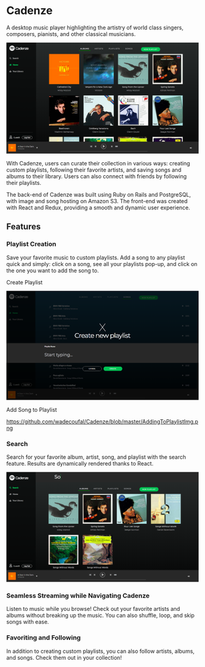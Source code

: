 # Cadenze

A desktop music player highlighting the artistry of world class singers, composers, pianists, and other classical musicians.

![alt-text](https://github.com/wadecoufal/Cadenze/blob/master/DemoImage.png)



With Cadenze, users can curate their collection in various ways: creating custom playlists, following their favorite artists, and saving songs and albums to their library. Users can also connect with friends by following their playlists.

The back-end of Cadenze was built using Ruby on Rails and PostgreSQL, with image and song hosting on Amazon S3. The front-end was created with React and Redux, providing a smooth and dynamic user experience.

## Features

### Playlist Creation

Save your favorite music to custom playlists. Add a song to any playlist quick and simply: click on a song, see all your playlists pop-up, and click on the one you want to add the song to.

Create Playlist

![alt-text](https://github.com/wadecoufal/Cadenze/blob/master/CreatePlaylistImg.png)


Add Song to Playlist

https://github.com/wadecoufal/Cadenze/blob/master/AddingToPlaylistImg.png


### Search

Search for your favorite album, artist, song, and playlist with the search feature. Results are dynamically rendered thanks to React.

![alt-text](https://github.com/wadecoufal/Cadenze/blob/master/SearchImg.png)

### Seamless Streaming while Navigating Cadenze

Listen to music while you browse! Check out your favorite artists and albums without breaking up the music. You can also shuffle, loop, and skip songs with ease.

### Favoriting and Following

In addition to creating custom playlists, you can also follow artists, albums, and songs. Check them out in your collection!
